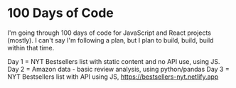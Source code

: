 # 100 Days of Code 
I'm going through 100 days of code for JavaScript and React projects (mostly).
I can't say I'm following a plan, but I plan to build, build, build within that time.

Day 1 = NYT Bestsellers list with static content and no API use, using JS.
Day 2 = Amazon data - basic review analysis, using python/pandas
Day 3 = NYT Bestsellers list with API using JS, https://bestsellers-nyt.netlify.app
